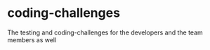 # coding-challenges
The testing and coding-challenges for the developers and the team members as well 
